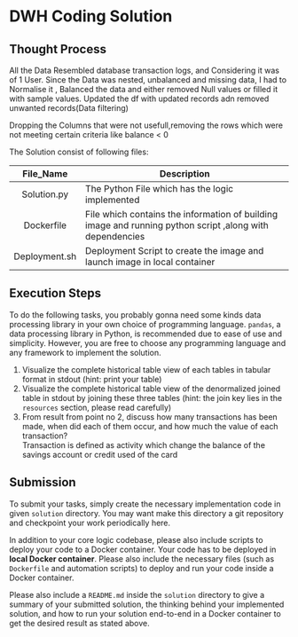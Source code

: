 # DWH Coding Solution

## Thought Process

All the Data Resembled database transaction logs, and Considering it was of 1 User.
Since the Data was nested, unbalanced and missing data, I had to Normalise it , Balanced the data and either removed 
Null values or filled it with sample values.
Updated the df with updated records adn removed unwanted records(Data filtering)

Dropping the Columns that were not usefull,removing the rows which were not meeting certain criteria like balance < 0


The Solution consist of following files:

|   File_Name   | Description                                                                                    |
|:-------------:|------------------------------------------------------------------------------------------------|
|  Solution.py  | The Python File which has the logic implemented                                                |
|  Dockerfile   | File which contains the information of building image and running python script ,along with dependencies |
| Deployment.sh | Deployment Script to create the image and launch image in local container                              |

## Execution Steps



To do the following tasks, you probably gonna need some kinds data processing library in your own choice of programming language.
`pandas`, a data processing library in Python, is recommended due to ease of use and simplicity. However, you are free to choose
any programming language and any framework to implement the solution.

1. Visualize the complete historical table view of each tables in tabular format in stdout (hint: print your table)
2. Visualize the complete historical table view of the denormalized joined table in stdout by joining these three tables (hint: the join key lies in the `resources` section, please read carefully)
3. From result from point no 2, discuss how many transactions has been made, when did each of them occur, and how much the value of each transaction?  
   Transaction is defined as activity which change the balance of the savings account or credit used of the card
   
## Submission

To submit your tasks, simply create the necessary implementation code in given `solution` directory.
You may want make this directory a git repository and checkpoint your work periodically here.

In addition to your core logic codebase, please also include scripts to deploy your code to a Docker container.
Your code has to be deployed in **local Docker container**. Please also include the necessary files (such as `Dockerfile` and automation scripts)
to deploy and run your code inside a Docker container.

Please also include a `README.md` inside the `solution` directory to give a summary of your submitted solution,
the thinking behind your implemented solution, and how to run your solution end-to-end in a Docker container to get the desired result as stated above. 

